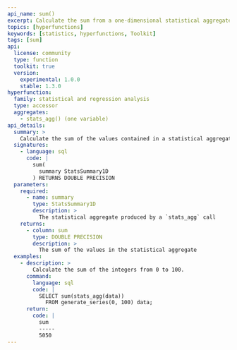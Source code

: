 ```yaml
---
api_name: sum()
excerpt: Calculate the sum from a one-dimensional statistical aggregate
topics: [hyperfunctions]
keywords: [statistics, hyperfunctions, Toolkit]
tags: [sum]
api:
  license: community
  type: function
  toolkit: true
  version:
    experimental: 1.0.0
    stable: 1.3.0
hyperfunction:
  family: statistical and regression analysis
  type: accessor
  aggregates:
    - stats_agg() (one variable)
api_details:
  summary: >
    Calculate the sum of the values contained in a statistical aggregate.
  signatures:
    - language: sql
      code: |
        sum(
          summary StatsSummary1D
        ) RETURNS DOUBLE PRECISION
  parameters:
    required:
      - name: summary
        type: StatsSummary1D
        description: >
          The statistical aggregate produced by a `stats_agg` call
    returns:
      - column: sum
        type: DOUBLE PRECISION
        description: >
          The sum of the values in the statistical aggregate
  examples:
    - description: >
        Calculate the sum of the integers from 0 to 100.
      command:
        language: sql
        code: |
          SELECT sum(stats_agg(data))
            FROM generate_series(0, 100) data;
      return:
        code: |
          sum
          -----
          5050
---
```


